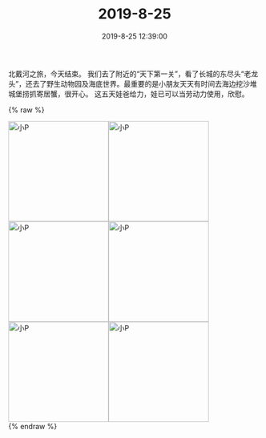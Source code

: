 ﻿---
title: "2019-8-25"
date: 2019-8-25 12:39:00
tags: 文字
categories: 妈妈
---
北戴河之旅，今天结束。
我们去了附近的“天下第一关”，看了长城的东尽头“老龙头”，还去了野生动物园及海底世界。最重要的是小朋友天天有时间去海边挖沙堆城堡捞抓寄居蟹，很开心。
这五天娃爸给力，娃已可以当劳动力使用，欣慰。

{% raw %}
<div style="width:500 px">
<div style="float:left; width:100 px"><img src="/images/WeChat Image_20200211200525.jpg" width="200" alt="小P"></div>
<div style="float:left; width:100 px"><img src="/images/WeChat Image_20200211200535.jpg" width="200" alt="小P"></div>
<div style="float:left; width:100 px"><img src="/images/WeChat Image_20200211200545.jpg" width="200" alt="小P"></div>
<div style="float:left; width:100 px"><img src="/images/WeChat Image_20200211200554.jpg" width="200" alt="小P"></div>
<div style="float:left; width:100 px"><img src="/images/WeChat Image_20200211200603.jpg" width="200" alt="小P"></div>
<div style="float:left; width:100 px"><img src="/images/WeChat Image_20200211200612.jpg" width="200" alt="小P"></div>
<div style="clear:both"></div>
</div>
{% endraw %}
